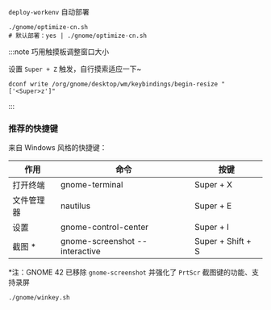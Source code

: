 `deploy-workenv` 自动部署

```shell
./gnome/optimize-cn.sh
# 默认部署：yes | ./gnome/optimize-cn.sh
```

:::note 巧用触摸板调整窗口大小

设置 `Super + Z` 触发，自行摸索适应一下~

    dconf write /org/gnome/desktop/wm/keybindings/begin-resize "['<Super>z']"

:::

### 推荐的快捷键

来自 Windows 风格的快捷键：

<div className="autoselect-cell-of-table">

| 作用       | 命令                           | 按键              |
| ---------- | ------------------------------ | ----------------- |
| 打开终端   | gnome-terminal                 | Super + X         |
| 文件管理器 | nautilus                       | Super + E         |
| 设置       | gnome-control-center           | Super + I         |
| 截图 \*    | gnome-screenshot --interactive | Super + Shift + S |

</div>

\*注：GNOME 42 已移除 `gnome-screenshot` 并强化了 `PrtScr` 截图键的功能、支持录屏

    ./gnome/winkey.sh

